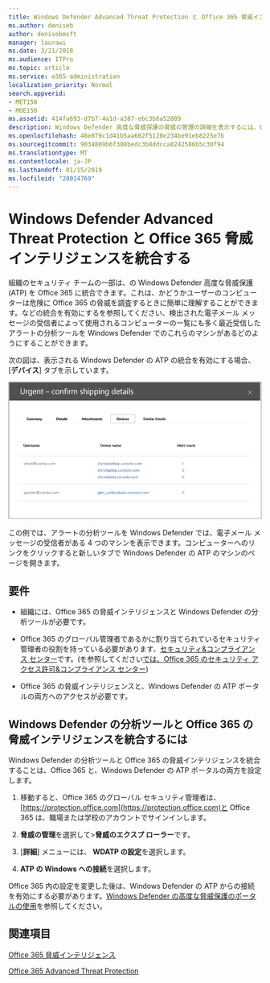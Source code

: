 ```yaml
---
title: Windows Defender Advanced Threat Protection と Office 365 脅威インテリジェンスを統合する
ms.author: deniseb
author: denisebmsft
manager: laurawi
ms.date: 3/21/2018
ms.audience: ITPro
ms.topic: article
ms.service: o365-administration
localization_priority: Normal
search.appverid:
- MET150
- MOE150
ms.assetid: 414fa693-d7b7-4a1d-a387-ebc3b6a52889
description: Windows Defender 高度な脅威保護の脅威の管理の詳細を表示するには、Office 365 の高度な脅威保護を統合します。
ms.openlocfilehash: 48e879c1d41b5aa662f5128e234be91eb8225e7b
ms.sourcegitcommit: 9034809b6f308bedc3b8ddcca8242586b5c30f94
ms.translationtype: MT
ms.contentlocale: ja-JP
ms.lasthandoff: 01/15/2019
ms.locfileid: "28014769"
---
```

# <a name="integrate-office-365-threat-intelligence-with-windows-defender-advanced-threat-protection"></a>Windows Defender Advanced Threat Protection と Office 365 脅威インテリジェンスを統合する

組織のセキュリティ チームの一部は、の Windows Defender 高度な脅威保護 (ATP) を Office 365 に統合できます。これは、かどうかユーザーのコンピューターは危険に Office 365 の脅威を調査するときに簡単に理解することができます。などの統合を有効にするを参照してください、検出された電子メール メッセージの受信者によって使用されるコンピューターの一覧にも多く最近受信したアラートの分析ツールを Windows Defender でのこれらのマシンがあるどのようにすることができます。
  
次の図は、表示される Windows Defender の ATP の統合を有効にする場合、[**デバイス**] タブを示しています。 
  
![ATP の Windows Defender を有効にすると、アラートがあるコンピューターの一覧を表示できます。](media/fec928ea-8f0c-44d7-80b9-a2e0a8cd4e89.PNG)
  
この例では、アラートの分析ツールを Windows Defender では、電子メール メッセージの受信者がある 4 つのマシンを表示できます。コンピューターへのリンクをクリックすると新しいタブで Windows Defender の ATP のマシンのページを開きます。
  
## <a name="requirements"></a>要件

- 組織には、Office 365 の脅威インテリジェンスと Windows Defender の分析ツールが必要です。
    
- Office 365 のグローバル管理者であるかに割り当てられているセキュリティ管理者の役割を持っている必要があります、[セキュリティ&amp;コンプライアンス センター](https://protection.office.com)です。(を参照してください[では、Office 365 のセキュリティ アクセス許可&amp;コンプライアンス センター](permissions-in-the-security-and-compliance-center.md))
    
- Office 365 の脅威インテリジェンスと、Windows Defender の ATP ポータルの両方へのアクセスが必要です。
    
## <a name="to-integrate-office-365-threat-intelligence-with-windows-defender-atp"></a>Windows Defender の分析ツールと Office 365 の脅威インテリジェンスを統合するには

Windows Defender の分析ツールと Office 365 の脅威インテリジェンスを統合することは、Office 365 と、Windows Defender の ATP ポータルの両方を設定します。
  
1. 移動すると、Office 365 のグローバル セキュリティ管理者は、[https://protection.office.com](https://protection.office.com)と Office 365 は、職場または学校のアカウントでサインインします。 
    
2. **脅威の管理**を選択して\>**脅威のエクスプ ローラー**です。
    
3. [**詳細**] メニューには、 **WDATP の設定**を選択します。
    
4. **ATP の Windows への接続**を選択します。
    
Office 365 内の設定を変更した後は、Windows Defender の ATP からの接続を有効にする必要があります。[Windows Defender の高度な脅威保護のポータルの使用](https://go.microsoft.com/fwlink/?linkid=859690)を参照してください。
  
## <a name="related-topics"></a>関連項目

[Office 365 脅威インテリジェンス](office-365-ti.md)
  
[Office 365 Advanced Threat Protection](office-365-atp.md)
  

